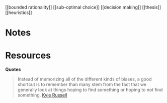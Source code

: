 [[bounded rationality]]
[[sub-optimal choice]]
[[decision making]]
[[thesis]]
[[heuristics]]

# Notes

# Resources

**Quotes**
>Instead of memorizing all of the different kinds of biases, a good shortcut is to remember than many stem from the fact that we generally look at things hoping to find something or hoping to not find something. [Kyle Russell](https://twitter.com/kylebrussell)
